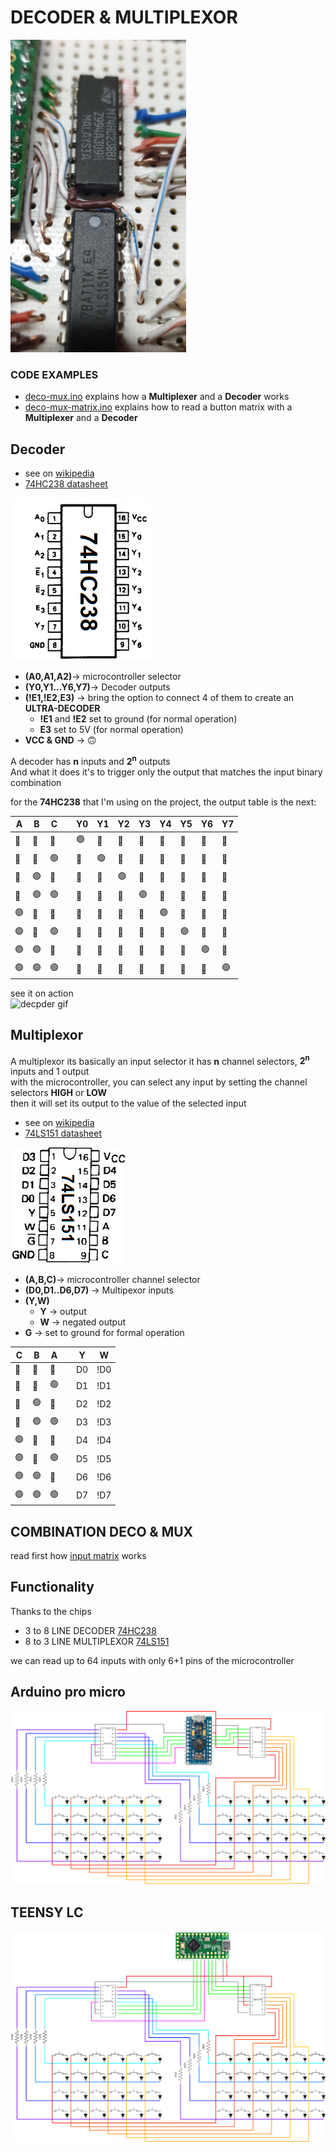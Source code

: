 # DECODER & MULTIPLEXOR

<img src="../../img/media/circuit_5_keyb48.jpeg" height="500">

### CODE EXAMPLES
  - [deco-mux.ino](deco-mux/deco-mux.ino) explains how a **Multiplexer** and a **Decoder** works
  - [deco-mux-matrix.ino](deco-mux-matrix/deco-mux-matrix.ino) explains how to read a button matrix with a **Multiplexer** and a **Decoder**
## Decoder
 - see on [wikipedia](https://wikipedia.org/wiki/Decodificador)  
 - [74HC238 datasheet](../../documentation/datasheet-DECO-M74HC238_STMicroelectronics.pdf)  

![74HC238 pinout](../../img/74HC238.png)
 - **(A0,A1,A2)**-> microcontroller selector
 - **(Y0,Y1...Y6,Y7)**-> Decoder outputs
 - **(!E1,!E2,E3)** -> bring the option to connect 4 of them to create an **ULTRA-DECODER**
    - **!E1** and **!E2** set to ground (for normal operation)
    - **E3** set to 5V (for normal operation)
 - **VCC & GND** -> 🙃

A decoder has **n** inputs and **2<sup>n</sup>** outputs  
And what it does it's to trigger only the output that matches the input binary combination

for the **74HC238** that I'm using on the project, the output table is the next:

| A | B | C || Y0 | Y1 | Y2 | Y3 | Y4 | Y5 | Y6 | Y7 |
|---|---|---|-|----|----|----|----|----|----|----|----|
🔴|🔴|🔴| |🟢|🔴|🔴|🔴|🔴|🔴|🔴|🔴|
🔴|🔴|🟢| |🔴|🟢|🔴|🔴|🔴|🔴|🔴|🔴|
🔴|🟢|🔴| |🔴|🔴|🟢|🔴|🔴|🔴|🔴|🔴|
🔴|🟢|🟢| |🔴|🔴|🔴|🟢|🔴|🔴|🔴|🔴|
🟢|🔴|🔴| |🔴|🔴|🔴|🔴|🟢|🔴|🔴|🔴|
🟢|🔴|🟢| |🔴|🔴|🔴|🔴|🔴|🟢|🔴|🔴|
🟢|🟢|🔴| |🔴|🔴|🔴|🔴|🔴|🔴|🟢|🔴|
🟢|🟢|🟢| |🔴|🔴|🔴|🔴|🔴|🔴|🔴|🟢|

see it on action  
<img alt="decpder gif" src="../../img/media/VID-20210621-WA0035.gif" width="400" heigth="716" style="height:400px; object-fit: cover;">

## Multiplexor
 A multiplexor its basically an input selector
 it has **n** channel selectors, **2<sup>n</sup>** inputs and 1 output  
 with the microcontroller, you can select any input by setting the channel selectors **HIGH** or **LOW**  
 then it will set its output to the value of the selected input

 - see on [wikipedia](wikipedia.org/wiki/Multiplexor)
 - [74LS151 datasheet](../../documentation/datasheet-MUX-74LS151.pdf)

![74LS151 pinout](../../img/74LS151.png)
 - **(A,B,C)**-> microcontroller channel selector
 - **(D0,D1..D6,D7)** -> Multipexor inputs
 - **(Y,W)** 
    - **Y** -> output
    - **W** -> negated output
 - **G** -> set to ground for formal operation



 | C|B|A|| Y | W |
|---|---|-|--|----|-|
🔴|🔴|🔴| |D0|!D0|
🔴|🔴|🟢| |D1|!D1|
🔴|🟢|🔴| |D2|!D2|
🔴|🟢|🟢| |D3|!D3|
🟢|🔴|🔴| |D4|!D4|
🟢|🔴|🟢| |D5|!D5|
🟢|🟢|🔴| |D6|!D6|
🟢|🟢|🟢| |D7|!D7|

## COMBINATION DECO & MUX
read first how [input matrix](../inputMatrix/README.md) works

## Functionality
Thanks to the chips 
 - 3 to 8 LINE DECODER [74HC238](../../documentation/datasheet-DECO-M74HC238_STMicroelectronics.pdf)
 - 8 to 3 LINE MULTIPLEXOR [74LS151](../../documentation/datasheet-MUX-74LS151.pdf)

 we can read up to 64 inputs with only 6+1 pins of the microcontroller

## Arduino pro micro
![](../../img/proMicro4x12keyb.drawio.png)

## TEENSY LC
![](../../img/teensyLC4x12keyb.drawio.png)
